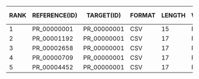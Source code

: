 | RANK | REFERENCE(ID) | TARGET(ID) | FORMAT | LENGTH | WEIGHTED | HAMMING-DISTANCE | DISTANCE-Z-SCORE | DISTANCE-P-VALUE | DISTANCE-Z-SCORE(RAND) | JACCARD-INDEX | JACCARD-Z-SCORE | JACCARD-P-VALUE | REFERENCE-VARS | TARGET-VARS | INTERSECT | INTERSECT-RATE(%) | COMPLETENESS(%) |
|------|---------------|------------|--------|--------|----------|------------------|------------------|------------------|-----------------------|---------------|-----------------|-----------------|----------------|-------------|-----------|-------------------|-----------------|
| 1    | PR_00000001   | PR_00000001| CSV    | 15     | False    | 0                | -3.161           | 0.0007851        | -3.8730                | 1.000         | 7.034           | 0.0000000       | 15             | 15          | 15        | 100.00            | 100.00          |
| 2    | PR_00001192   | PR_00000001| CSV    | 17     | False    | 4                | -2.806           | 0.0025057        | -2.1828                | 0.765         | 5.240           | 0.0000112       | 15             | 15          | 13        | 86.67             | 86.67           |
| 3    | PR_00002658   | PR_00000001| CSV    | 17     | False    | 4                | -2.806           | 0.0025057        | -2.1828                | 0.765         | 5.240           | 0.0000112       | 15             | 15          | 13        | 86.67             | 86.67           |
| 4    | PR_00000709   | PR_00000001| CSV    | 17     | False    | 4                | -2.806           | 0.0025057        | -2.1828                | 0.765         | 5.240           | 0.0000112       | 15             | 15          | 13        | 86.67             | 86.67           |
| 5    | PR_00004452   | PR_00000001| CSV    | 17     | False    | 4                | -2.806           | 0.0025057        | -2.1828                | 0.765         | 5.240           | 0.0000112       | 15             | 15          | 13        | 86.67             | 86.67           |
